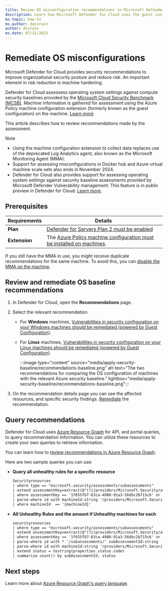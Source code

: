 ```yaml
---
title: Review OS misconfiguration recommendations in Microsoft Defender for Cloud
description: Learn how Microsoft Defender for Cloud uses the guest configuration to compare machine OS settings with baselines in Microsoft Cloud Security Benchmark.
ms.topic: how-to
ms.author: dacurwin
author: dcurwin
ms.date: 07/31/2023
---
```


# Remediate OS misconfigurations


Microsoft Defender for Cloud provides security recommendations to improve organizational security posture and reduce risk. An important element in risk reduction is machine hardening. 

Defender for Cloud assessess operating system settings against compute security baselines provided by the [Microsoft Cloud Security Benchmark (MCSB)](/security/benchmark/azure/introduction). Machine information is gathered for assessment using the Azure Policy machine configuration extension (formerly known as the guest configuration) on the machine. [Learn more](operating-system-misconfiguration.md)

This article describes how to review recommendations made by the assessment.

> [!NOTE]
> - Using the machine configuration extension to collect data replaces use of the deprecated Log Analytics agent, also known as the Microsoft Monitoring Agent (MMA).
> - Support for assessing misconfigurations in Docker hub and Azure virtual machine scale sets also ends in November 2024.
> - Defender for Cloud also provides support for assessing operating system settings against security baseline assessments provided by Microsoft Defender Vulnerability management. This feature is in public preview in Defender for Cloud. [Learn more](operating-system-misconfiguration.md##assessing-os-settings--defender-vulnerability-management).


## Prerequisites

**Requirements** | **Details**
--- | ---
**Plan** | [Defender for Servers Plan 2 must be enabled](tutorial-enable-servers-plan.md) 
**Extension** | The [Azure Policy machine configuration must be installed on machines](security-baseline-guest-configuration.md).


If you still have the MMA in use, you might receive duplicate recommendations for the same machine. To avoid this, you can [disable the MMA on the machine](prepare-deprecation-log-analytics-mma-agent.md#duplicate-recommendations).


## Review and remediate OS baseline recommendations

1. In Defender for Cloud, open the **Recommendations** page.
1. Select the relevant recommendation.
    - For **Windows** machines, [Vulnerabilities in security configuration on your Windows machines should be remediated (powered by Guest Configuration)](https://portal.azure.com/#blade/Microsoft_Azure_Security/RecommendationsBlade/assessmentKey/8c3d9ad0-3639-4686-9cd2-2b2ab2609bda).
    - For **Linux** machines, [Vulnerabilities in security configuration on your Linux machines should be remediated (powered by Guest Configuration)](https://portal.azure.com/#blade/Microsoft_Azure_Security/RecommendationsBlade/assessmentKey/1f655fb7-63ca-4980-91a3-56dbc2b715c6)  
    
        :::image type="content" source="media/apply-security-baseline/recommendations-baseline.png" alt-text="The two recommendations for comparing the OS configuration of machines with the relevant Azure security baseline." lightbox="media/apply-security-baseline/recommendations-baseline.png":::

1. On the recommendation details page you can see the affected resources, and specific security findings. [Remediate](implement-security-recommendations.md) the recommendation.


## Query recommendations

Defender for Cloud uses [Azure Resource Graph](/azure/governance/resource-graph/overview?branch=main) for API, and portal queries, to query recommendation information. You can utilize these resources to create your own queries to retrieve information.

You can learn how to [review recommendations in Azure Resource Graph](review-security-recommendations.md#review-recommendations-in-azure-resource-graph).

Here are two sample queries you can use:

- **Query all unhealthy rules for a specific resource**

    ```rest
    Securityresources 
    | where type == "microsoft.security/assessments/subassessments" 
    | extend assessmentKey=extract(@"(?i)providers/Microsoft.Security/assessments/([^/]*)", 1, id) 
    | where assessmentKey == '1f655fb7-63ca-4980-91a3-56dbc2b715c6' or assessmentKey ==  '8c3d9ad0-3639-4686-9cd2-2b2ab2609bda' 
    | parse-where id with machineId:string '/providers/Microsoft.Security/' * 
    | where machineId  == '{machineId}'
    ```

- **All Unhealthy Rules and the amount if Unhealthy machines for each**

    ```rest
    securityresources 
    | where type == "microsoft.security/assessments/subassessments" 
    | extend assessmentKey=extract(@"(?i)providers/Microsoft.Security/assessments/([^/]*)", 1, id) 
    | where assessmentKey == '1f655fb7-63ca-4980-91a3-56dbc2b715c6' or assessmentKey ==  '8c3d9ad0-3639-4686-9cd2-2b2ab2609bda' 
    | parse-where id with * '/subassessments/' subAssessmentId:string 
    | parse-where id with machineId:string '/providers/Microsoft.Security/' * 
    | extend status = tostring(properties.status.code) 
    | summarize count() by subAssessmentId, status
    ```

## Next steps

Learn more about [Azure Resource Graph's query language](/azure/governance/resource-graph/concepts/query-language?branch=main).

